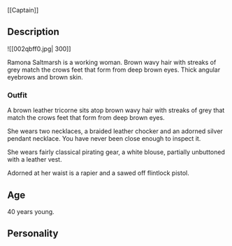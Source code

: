 [[Captain]] 
## Description

![[002qbff0.jpg| 300]]

Ramona Saltmarsh is a working woman. Brown wavy hair with streaks of grey match the crows feet that form from deep brown eyes. Thick angular eyebrows and brown skin.
### Outfit
A brown leather tricorne sits atop brown wavy hair with streaks of grey that match the crows feet that form from deep brown eyes.

She wears two necklaces, a braided leather chocker and an adorned silver pendant necklace. You have never been close enough to inspect it.

She wears fairly classical pirating gear, a white blouse, partially unbuttoned with a leather vest.

Adorned at her waist is a rapier and a sawed off flintlock pistol.

## Age
40 years young.


## Personality

